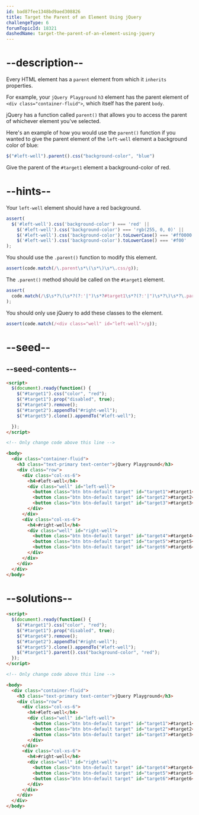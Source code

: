 ```yaml
---
id: bad87fee1348bd9aed308826
title: Target the Parent of an Element Using jQuery
challengeType: 6
forumTopicId: 18321
dashedName: target-the-parent-of-an-element-using-jquery
---
```


# --description--

Every HTML element has a `parent` element from which it `inherits` properties.

For example, your `jQuery Playground` `h3` element has the parent element of `<div class="container-fluid">`, which itself has the parent `body`.

jQuery has a function called `parent()` that allows you to access the parent of whichever element you've selected.

Here's an example of how you would use the `parent()` function if you wanted to give the parent element of the `left-well` element a background color of blue:

```js
$("#left-well").parent().css("background-color", "blue")
```

Give the parent of the `#target1` element a background-color of red.

# --hints--

Your `left-well` element should have a red background.

```js
assert(
  $('#left-well').css('background-color') === 'red' ||
    $('#left-well').css('background-color') === 'rgb(255, 0, 0)' ||
    $('#left-well').css('background-color').toLowerCase() === '#ff0000' ||
    $('#left-well').css('background-color').toLowerCase() === '#f00'
);
```

You should use the `.parent()` function to modify this element.

```js
assert(code.match(/\.parent\s*\(\s*\)\s*\.css/g));
```

The `.parent()` method should be called on the `#target1` element.

```js
assert(
  code.match(/\$\s*?\(\s*?(?:'|")\s*?#target1\s*?(?:'|")\s*?\)\s*?\.parent/gi)
);
```

You should only use jQuery to add these classes to the element.

```js
assert(code.match(/<div class="well" id="left-well">/g));
```

# --seed--

## --seed-contents--

```html
<script>
  $(document).ready(function() {
    $("#target1").css("color", "red");
    $("#target1").prop("disabled", true);
    $("#target4").remove();
    $("#target2").appendTo("#right-well");
    $("#target5").clone().appendTo("#left-well");

  });
</script>

<!-- Only change code above this line -->

<body>
  <div class="container-fluid">
    <h3 class="text-primary text-center">jQuery Playground</h3>
    <div class="row">
      <div class="col-xs-6">
        <h4>#left-well</h4>
        <div class="well" id="left-well">
          <button class="btn btn-default target" id="target1">#target1</button>
          <button class="btn btn-default target" id="target2">#target2</button>
          <button class="btn btn-default target" id="target3">#target3</button>
        </div>
      </div>
      <div class="col-xs-6">
        <h4>#right-well</h4>
        <div class="well" id="right-well">
          <button class="btn btn-default target" id="target4">#target4</button>
          <button class="btn btn-default target" id="target5">#target5</button>
          <button class="btn btn-default target" id="target6">#target6</button>
        </div>
      </div>
    </div>
  </div>
</body>
```

# --solutions--

```html
<script>
  $(document).ready(function() {
    $("#target1").css("color", "red");
    $("#target1").prop("disabled", true);
    $("#target4").remove();
    $("#target2").appendTo("#right-well");
    $("#target5").clone().appendTo("#left-well");
    $("#target1").parent().css("background-color", "red");
  });
</script>

<!-- Only change code above this line -->

<body>
  <div class="container-fluid">
    <h3 class="text-primary text-center">jQuery Playground</h3>
    <div class="row">
      <div class="col-xs-6">
        <h4>#left-well</h4>
        <div class="well" id="left-well">
          <button class="btn btn-default target" id="target1">#target1</button>
          <button class="btn btn-default target" id="target2">#target2</button>
          <button class="btn btn-default target" id="target3">#target3</button>
        </div>
      </div>
      <div class="col-xs-6">
        <h4>#right-well</h4>
        <div class="well" id="right-well">
          <button class="btn btn-default target" id="target4">#target4</button>
          <button class="btn btn-default target" id="target5">#target5</button>
          <button class="btn btn-default target" id="target6">#target6</button>
        </div>
      </div>
    </div>
  </div>
</body>
```
